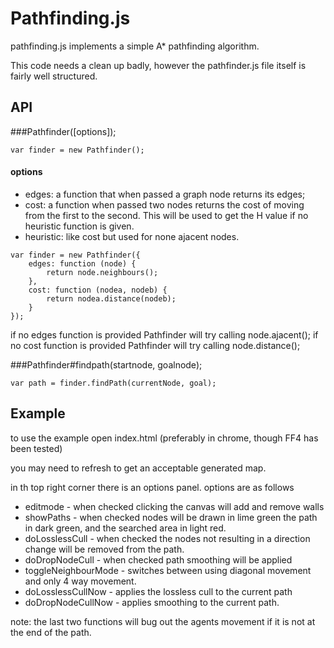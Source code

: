 Pathfinding.js
==============

pathfinding.js implements a simple A* pathfinding algorithm.

This code needs a clean up badly, however the pathfinder.js file itself is fairly well structured.

API
---

###Pathfinder([options]);

    var finder = new Pathfinder();

#### options

* edges: a function that when passed a graph node returns its edges;
* cost: a function when passed two nodes returns the cost of moving from the first to the second. 
  This will be used to get the H value if no heuristic function is given.
* heuristic: like cost but used for none ajacent nodes.

```
var finder = new Pathfinder({
    edges: function (node) {
        return node.neighbours();
    },
    cost: function (nodea, nodeb) {
        return nodea.distance(nodeb);
    }
});
```
    
if no edges function is provided Pathfinder will try calling node.ajacent();
if no cost function is provided Pathfinder will try calling node.distance();

###Pathfinder#findpath(startnode, goalnode);

    var path = finder.findPath(currentNode, goal);


Example
-------

to use the example open index.html (preferably in chrome, though FF4 has been tested)

you may need to refresh to get an acceptable generated map.

in th top right corner there is an options panel.
options are as follows

* editmode - when checked clicking the canvas will add and remove walls
* showPaths - when checked nodes will be drawn in lime green the path in dark green, and the searched area in light red.
* doLosslessCull - when checked the nodes not resulting in a direction change will be removed from the path.
* doDropNodeCull - when checked path smoothing will be applied
* toggleNeighbourMode - switches between using diagonal movement and only 4 way movement.
* doLosslessCullNow - applies the lossless cull to the current path
* doDropNodeCullNow - applies smoothing to the current path.

note: the last two functions will bug out the agents movement if it is not at the end of the path.